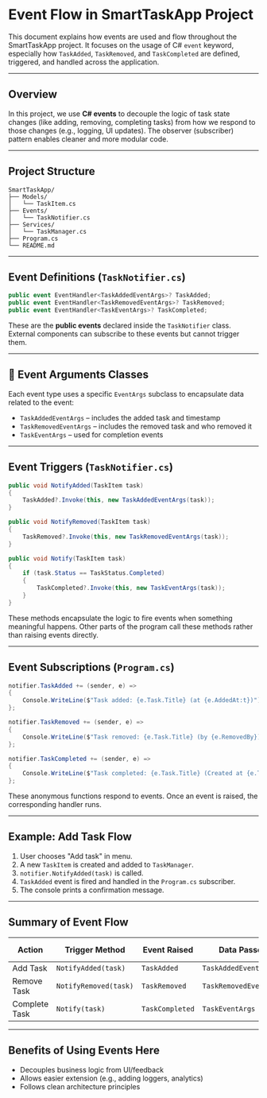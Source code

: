 # Event Flow in SmartTaskApp Project

This document explains how events are used and flow throughout the SmartTaskApp project. It focuses on the usage of C# `event` keyword, especially how `TaskAdded`, `TaskRemoved`, and `TaskCompleted` are defined, triggered, and handled across the application.

---

## Overview

In this project, we use **C# events** to decouple the logic of task state changes (like adding, removing, completing tasks) from how we respond to those changes (e.g., logging, UI updates). The observer (subscriber) pattern enables cleaner and more modular code.

---

## Project Structure

```
SmartTaskApp/
├── Models/
│   └── TaskItem.cs
├── Events/
│   └── TaskNotifier.cs
├── Services/
│   └── TaskManager.cs
├── Program.cs
└── README.md
```

---

## Event Definitions (`TaskNotifier.cs`)

```csharp
public event EventHandler<TaskAddedEventArgs>? TaskAdded;
public event EventHandler<TaskRemovedEventArgs>? TaskRemoved;
public event EventHandler<TaskEventArgs>? TaskCompleted;
```

These are the **public events** declared inside the `TaskNotifier` class. External components can subscribe to these events but cannot trigger them.

---

## 🎯 Event Arguments Classes

Each event type uses a specific `EventArgs` subclass to encapsulate data related to the event:

- `TaskAddedEventArgs` – includes the added task and timestamp
- `TaskRemovedEventArgs` – includes the removed task and who removed it
- `TaskEventArgs` – used for completion events

---

## Event Triggers (`TaskNotifier.cs`)

```csharp
public void NotifyAdded(TaskItem task)
{
    TaskAdded?.Invoke(this, new TaskAddedEventArgs(task));
}

public void NotifyRemoved(TaskItem task)
{
    TaskRemoved?.Invoke(this, new TaskRemovedEventArgs(task));
}

public void Notify(TaskItem task)
{
    if (task.Status == TaskStatus.Completed)
    {
        TaskCompleted?.Invoke(this, new TaskEventArgs(task));
    }
}
```

These methods encapsulate the logic to fire events when something meaningful happens. Other parts of the program call these methods rather than raising events directly.

---

##  Event Subscriptions (`Program.cs`)

```csharp
notifier.TaskAdded += (sender, e) =>
{
    Console.WriteLine($"Task added: {e.Task.Title} (at {e.AddedAt:t})");
};

notifier.TaskRemoved += (sender, e) =>
{
    Console.WriteLine($"Task removed: {e.Task.Title} (by {e.RemovedBy})");
};

notifier.TaskCompleted += (sender, e) =>
{
    Console.WriteLine($"Task completed: {e.Task.Title} (Created at {e.Task.CreatedAt:t})");
};
```

These anonymous functions respond to events. Once an event is raised, the corresponding handler runs.

---

## Example: Add Task Flow

1. User chooses "Add task" in menu.
2. A new `TaskItem` is created and added to `TaskManager`.
3. `notifier.NotifyAdded(task)` is called.
4. `TaskAdded` event is fired and handled in the `Program.cs` subscriber.
5. The console prints a confirmation message.

---

## Summary of Event Flow

| Action         | Trigger Method         | Event Raised       | Data Passed             | Handled Where         |
|----------------|------------------------|---------------------|--------------------------|------------------------|
| Add Task       | `NotifyAdded(task)`    | `TaskAdded`         | `TaskAddedEventArgs`     | `Program.cs`           |
| Remove Task    | `NotifyRemoved(task)`  | `TaskRemoved`       | `TaskRemovedEventArgs`   | `Program.cs`           |
| Complete Task  | `Notify(task)`         | `TaskCompleted`     | `TaskEventArgs`          | `Program.cs`           |

---

## Benefits of Using Events Here

- Decouples business logic from UI/feedback
- Allows easier extension (e.g., adding loggers, analytics)
- Follows clean architecture principles


